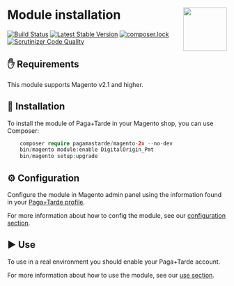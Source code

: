 # Module installation <img src="https://pagamastarde.com/img/icons/logo.svg" width="100" align="right">

[![Build Status](https://travis-ci.org/PagaMasTarde/magento-2X.svg?branch=master)](https://travis-ci.org/PagaMasTarde/magento-2X)
[![Latest Stable Version](https://poser.pugx.org/pagamastarde/magento-2x/v/stable)](https://packagist.org/packages/pagamastarde/magento-2x)
[![composer.lock](https://poser.pugx.org/pagamastarde/magento-2x/composerlock)](https://packagist.org/packages/pagamastarde/magento-2x)
[![Scrutinizer Code Quality](https://scrutinizer-ci.com/g/PagaMasTarde/magento-2x/badges/quality-score.png?b=master)](https://scrutinizer-ci.com/g/PagaMasTarde/magento-2x/?branch=master)

## :hand: Requirements
This module supports Magento v2.1 and higher.

## :floppy_disk: Installation
To install the module of Paga+Tarde in your Magento shop, you can use Composer:

```php
    composer require pagamastarde/magento-2x --no-dev
    bin/magento module:enable DigitalOrigin_Pmt
    bin/magento setup:upgrade
```

## :gear: Configuration
Configure the module in Magento admin panel using the information found in your [Paga+Tarde profile](https://bo.pagamastarde.com/shop). 

For more information about how to config the module, see our [configuration section](/Documentation/configuration.md).

## :arrow_forward: Use
To use in a real environment you should enable your Paga+Tarde account.

For more information about how to use the module, see our [use section](/Documentation/use.md).
